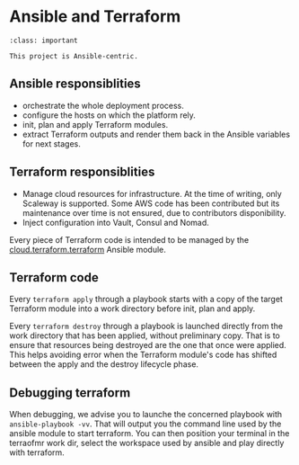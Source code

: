 # Ansible and Terraform

```{admonition} Important
:class: important

This project is Ansible-centric.
```


## Ansible responsiblities

* orchestrate the whole deployment process.
* configure the hosts on which the platform rely.
* init, plan and apply Terraform modules.
* extract Terraform outputs and render them back in the Ansible variables for next stages.

## Terraform responsiblities

* Manage cloud resources for infrastructure. At the time of writing, only Scaleway is supported. Some AWS
code has been contributed but its maintenance over time is not ensured, due to contributors
disponibility.
* Inject configuration into Vault, Consul and Nomad.

Every piece of Terraform code is intended to be managed by the 
[cloud.terraform.terraform](https://github.com/ansible-collections/cloud.terraform/blob/main/docs/cloud.terraform.terraform_module.rst) Ansible module.

## Terraform code

Every `terraform apply` through a playbook starts with a copy of the target Terraform module into a 
work directory before init, plan and apply.

Every `terraform destroy` through a playbook is launched directly from the work directory that has been applied,
without preliminary copy. That is to ensure that resources being destroyed are the one that once were applied.
This helps avoiding error when the Terraform module's code has shifted between the apply and the destroy 
lifecycle phase.

## Debugging terraform

When debugging, we advise you to launche the concerned playbook with `ansible-playbook -vv`. That will output
you the command line used by the ansible module to start terraform. You can then position your terminal in
the terraofmr work dir, select the workspace used by ansible and play directly with terraform.
